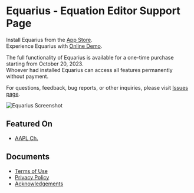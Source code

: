 # Equarius - Equation Editor Support Page

Install Equarius from the [App Store](https://apps.apple.com/us/app/equarius/id6448750583).  
Experience Equarius with [Online Demo](https://xfroggie.com/external/equarius/index.html).

The full functionality of Equarius is available for a one-time purchase starting from October 20, 2023.  
Whoever had installed Equarius can access all features permanently without payment.

For questions, feedback, bug reports, or other inquiries, please visit [Issues page](https://github.com/ichibha/Equarius/issues).

![Equarius Screenshot](https://github.com/ichibha/Equarius/assets/41054969/a81ffdf6-374f-4cab-997e-a70cb984ddef)

## Featured On
- [AAPL Ch.](https://applech2.com/archives/20230628-equarius-formula-editor-for-mac.html)

## Documents
- [Terms of Use](https://www.apple.com/legal/internet-services/itunes/dev/stdeula)
- [Privacy Policy](https://github.com/ichibha/Equarius/blob/main/privacy_policy.md)
- [Acknowledgements](https://github.com/ichibha/Equarius/blob/main/acknowledgements.md)
